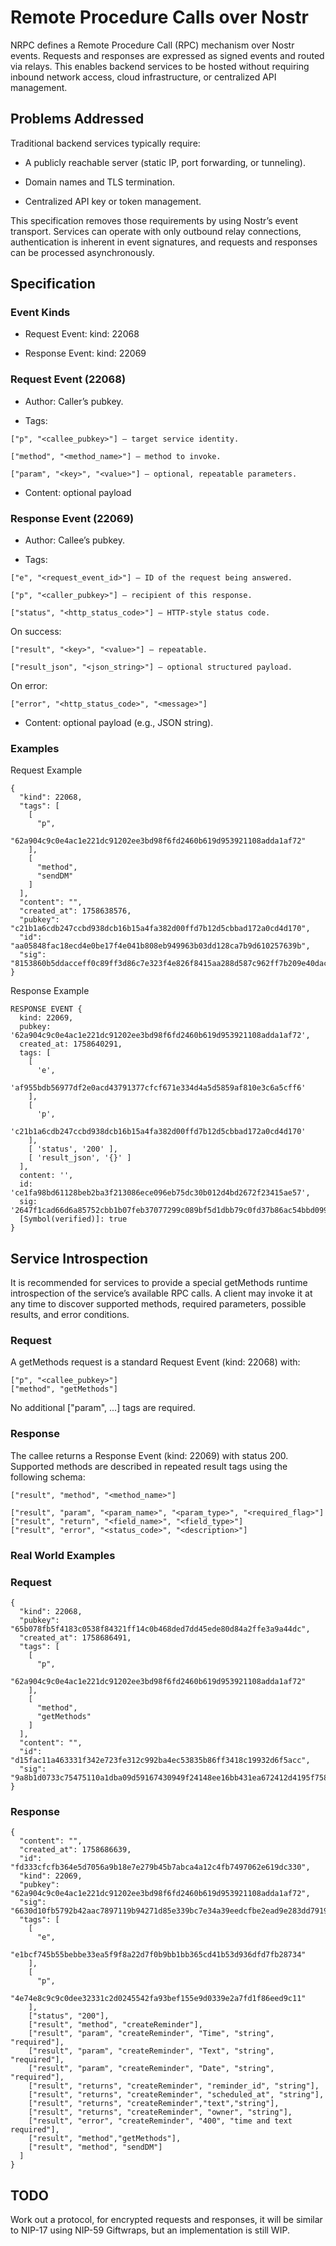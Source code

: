 # Remote Procedure Calls over Nostr

NRPC defines a Remote Procedure Call (RPC) mechanism over Nostr events. Requests and responses are expressed as signed events and routed via relays. This enables backend services to be hosted without requiring inbound network access, cloud infrastructure, or centralized API management.

## Problems Addressed

Traditional backend services typically require:

- A publicly reachable server (static IP, port forwarding, or tunneling).

- Domain names and TLS termination.

- Centralized API key or token management.

This specification removes those requirements by using Nostr’s event transport. Services can operate with only outbound relay connections, authentication is inherent in event signatures, and requests and responses can be processed asynchronously.

## Specification

### Event Kinds

- Request Event: kind: 22068

- Response Event: kind: 22069

### Request Event (22068)

- Author: Caller’s pubkey.

- Tags:

```
["p", "<callee_pubkey>"] — target service identity.

["method", "<method_name>"] — method to invoke.

["param", "<key>", "<value>"] — optional, repeatable parameters.
```

- Content: optional payload

### Response Event (22069)

- Author: Callee’s pubkey.

- Tags:

```
["e", "<request_event_id>"] — ID of the request being answered.

["p", "<caller_pubkey>"] — recipient of this response.

["status", "<http_status_code>"] — HTTP-style status code.
```

On success:

```
["result", "<key>", "<value>"] — repeatable.

["result_json", "<json_string>"] — optional structured payload.
```

On error:

```
["error", "<http_status_code>", "<message>"]
```

- Content: optional payload (e.g., JSON string).

### Examples

Request Example

```
{
  "kind": 22068,
  "tags": [
    [
      "p",
      "62a904c9c0e4ac1e221dc91202ee3bd98f6fd2460b619d953921108adda1af72"
    ],
    [
      "method",
      "sendDM"
    ]
  ],
  "content": "",
  "created_at": 1758638576,
  "pubkey": "c21b1a6cdb247ccbd938dcb16b15a4fa382d00ffd7b12d5cbbad172a0cd4d170",
  "id": "aa05848fac18ecd4e0be17f4e041b808eb949963b03dd128ca7b9d610257639b",
  "sig": "8153860b5ddacceff0c89ff3d86c7e323f4e826f8415aa288d587c962ff7b209e40dace4199ff5edb21d69ab14f7f0d74328e36e48d06897d120418eaeec3e8b"
}
```

Response Example

```
RESPONSE EVENT {
  kind: 22069,
  pubkey: '62a904c9c0e4ac1e221dc91202ee3bd98f6fd2460b619d953921108adda1af72',
  created_at: 1758640291,
  tags: [
    [
      'e',
      'af955bdb56977df2e0acd43791377cfcf671e334d4a5d5859af810e3c6a5cff6'
    ],
    [
      'p',
      'c21b1a6cdb247ccbd938dcb16b15a4fa382d00ffd7b12d5cbbad172a0cd4d170'
    ],
    [ 'status', '200' ],
    [ 'result_json', '{}' ]
  ],
  content: '',
  id: 'ce1fa98bd61128beb2ba3f213086ece096eb75dc30b012d4bd2672f23415ae57',
  sig: '2647f1cad66d6a85752cbb1b07feb37077299c089bf5d1dbb79c0fd37b86ac54bbd09960d719c1b7afdcab103e148c30899b90d4367525dbb1be75f7c1c3de07',
  [Symbol(verified)]: true
}
```

## Service Introspection

It is recommended for services to provide a special getMethods runtime introspection of the service’s available RPC calls.
A client may invoke it at any time to discover supported methods, required parameters, possible results, and error conditions.

### Request

A getMethods request is a standard Request Event (kind: 22068) with:

```
["p", "<callee_pubkey>"]
["method", "getMethods"]
```

No additional ["param", ...] tags are required.

### Response

The callee returns a Response Event (kind: 22069) with status 200.
Supported methods are described in repeated result tags using the following schema:

```
["result", "method", "<method_name>"]

["result", "param", "<param_name>", "<param_type>", "<required_flag>"]
["result", "return", "<field_name>", "<field_type>"]
["result", "error", "<status_code>", "<description>"]
```

### Real World Examples

### Request

```
{
  "kind": 22068,
  "pubkey": "65b078fb5f4183c0538f84321ff14c0b468ded7dd45ede80d84a2ffe3a9a44dc",
  "created_at": 1758686491,
  "tags": [
    [
      "p",
      "62a904c9c0e4ac1e221dc91202ee3bd98f6fd2460b619d953921108adda1af72"
    ],
    [
      "method",
      "getMethods"
    ]
  ],
  "content": "",
  "id": "d15fac11a463331f342e723fe312c992ba4ec53835b86ff3418c19932d6f5acc",
  "sig": "9a8b1d0733c75475110a1dba09d59167430949f24148ee16bb431ea672412d4195f758fe3eda882f6c90032f4bdc2856653c230836988d9bec72aa918039b39c"
}
```

### Response

```
{
  "content": "",
  "created_at": 1758686639,
  "id": "fd333cfcfb364e5d7056a9b18e7e279b45b7abca4a12c4fb7497062e619dc330",
  "kind": 22069,
  "pubkey": "62a904c9c0e4ac1e221dc91202ee3bd98f6fd2460b619d953921108adda1af72",
  "sig": "6630d10fb5792b42aac7897119b94271d85e339bc7e34a39eedcfbe2ead9e283dd7919a8311d18bb79f2c829b5184dc789e19b5479b1933f1dbcf3a7756f3599",
  "tags": [
    [
      "e",
      "e1bcf745b55bebbe33ea5f9f8a22d7f0b9bb1bb365cd41b53d936dfd7fb28734"
    ],
    [
      "p",
      "4e74e8c9c9c0dee32331c2d0245542fa93bef155e9d0339e2a7fd1f86eed9c11"
    ],
    ["status", "200"],
    ["result", "method", "createReminder"],
    ["result", "param", "createReminder", "Time", "string", "required"],
    ["result", "param", "createReminder", "Text", "string", "required"],
    ["result", "param", "createReminder", "Date", "string", "required"],
    ["result", "returns", "createReminder", "reminder_id", "string"],
    ["result", "returns", "createReminder", "scheduled_at", "string"],
    ["result", "returns", "createReminder","text","string"],
    ["result", "returns", "createReminder", "owner", "string"],
    ["result", "error", "createReminder", "400", "time and text required"],
    ["result", "method","getMethods"],
    ["result", "method", "sendDM"]
  ]
}
```

## TODO

Work out a protocol, for encrypted requests and responses, it will be similar to NIP-17 using NIP-59 Giftwraps, but an implementation is still WIP.
